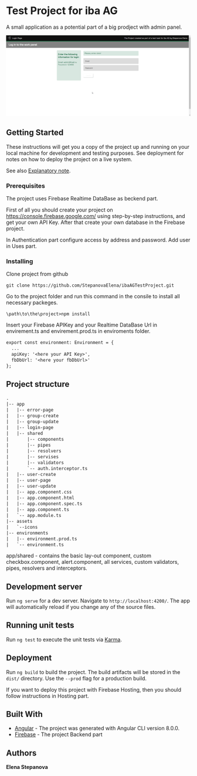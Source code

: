 # Test Project for iba AG

A small application as a potential part of a big prodject with admin panel.

![Project illustration](https://github.com/StepanovaElena/ibaAGTestProject/blob/master/08uM5tinj9.gif)


## Getting Started

These instructions will get you a copy of the project up and running on your local machine for development and testing purposes. See deployment for notes on how to deploy the project on a live system.

See also [Explanatory note](https://github.com/StepanovaElena/ibaAGTestProject/blob/master/NOTE.md).

### Prerequisites

The project uses Firebase Realtime DataBase as beckend part. 

First of all you should create your project on https://console.firebase.google.com/ using step-by-step instructions, and get your own API Key. After that create your own database in the Firebase project. 

In Authentication part configure access by address and password. Add user in Uses part.

### Installing

Clone project from github

```
git clone https://github.com/StepanovaElena/ibaAGTestProject.git
```

Go to the project folder and run this command in the consile to install all necessary packeges.

```
\path\to\the\project>npm install
```

Insert your Firebase APIKey and your Realtime DataBase Url in envirement.ts and envirement.prod.ts in enviroments folder.

```
export const environment: Environment = {
  ...
  apiKey: '<here your API Key>',
  fbDbUrl: '<here your fbDbUrl>'
};
```

## Project structure

```
.
|-- app
|   |-- error-page
|   |-- group-create
|   |-- group-update
|   |-- login-page
|   |-- shared
|       |-- components
|       |-- pipes
|       |-- resolvers
|       |-- servises
|       |-- validators
|       `-- auth.interceptor.ts
|   |-- user-create
|   |-- user-page
|   |-- user-update
|   |-- app.component.css
|   |-- app.component.html
|   |-- app.component.spec.ts
|   |-- app.component.ts
|   `-- app.module.ts
|-- assets
|   `--icons
|-- environments
|   |-- environment.prod.ts
|   `-- environment.ts
```

app/shared - contains the basic lay-out component, custom checkbox.component, alert.component, all services, custom validators, pipes, resolvers and interceptors.

## Development server

Run `ng serve` for a dev server. Navigate to `http://localhost:4200/`. The app will automatically reload if you change any of the source files.

## Running unit tests

Run `ng test` to execute the unit tests via [Karma](https://karma-runner.github.io).

## Deployment

Run `ng build` to build the project. The build artifacts will be stored in the `dist/` directory. Use the `--prod` flag for a production build.

If you want to deploy this project with Firebase Hosting, then you should follow instructions in Hosting part.

## Built With

* [Angular](http://https://angular.io//) - The project was generated with Angular CLI version 8.0.0.
* [Firebase](https://console.firebase.google.com) - The project Backend part

## Authors

**Elena Stepanova** 
